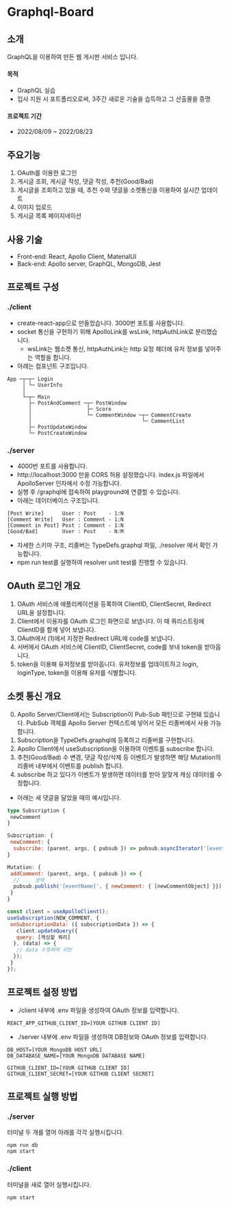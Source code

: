 # Graphql-Board
## 소개
GraphQL을 이용하여 만든 웹 게시판 서비스 입니다.
#### 목적
* GraphQL 실습
* 입사 지원 시 포트폴리오로써, 3주간 새로운 기술을 습득하고 그 산출물을 증명
#### 프로젝트 기간
* 2022/08/09 ~ 2022/08/23

## 주요기능
1. OAuth를 이용한 로그인
2. 게시글 조회, 게시글 작성, 댓글 작성, 추천(Good/Bad)
3. 게시글을 조회하고 있을 때, 추천 수와 댓글을 소켓통신을 이용하여 실시간 업데이트
4. 이미지 업로드
5. 게시글 목록 페이지네이션

## 사용 기술
* Front-end: React, Apollo Client, MaterialUI
* Back-end: Apollo server, GraphQL, MongoDB, Jest

## 프로젝트 구성
### ./client
* create-react-app으로 만들었습니다. 3000번 포트를 사용합니다.
* socket 통신을 구현하기 위해 ApolloLink를 wsLink, httpAuthLink로 분리했습니다.
  * wsLink는 웹소켓 통신, httpAuthLink는 http 요청 헤더에 유저 정보를 넣어주는 역할을 합니다.
* 아래는 컴포넌트 구조입니다. 
```
App ─┬─┬─ Login
     │ └─ UserInfo
     │ 
     └─┬─ Main
       ├─ PostAndComment ─┬─ PostWindow
       │                  ├─ Score 
       │                  └─ CommentWindow ─┬─ CommentCreate
       │                                    └─ CommentList
       ├─ PostUpdateWindow
       └─ PostCreateWindow
``` 

### ./server
* 4000번 포트를 사용합니다.
* http://localhost:3000 만을 CORS 허용 설정했습니다. index.js 파일에서 ApolloServer 인자에서 수정 가능합니다.
* 실행 후 /graphql에 접속하여 playground에 연결할 수 있습니다.
* 아래는 데이터베이스 구조입니다.
```
[Post Write]      User : Post    - 1:N
[Comment Write]   User : Comment - 1:N
[Comment in Post] Post : Comment - 1:N
[Good/Bad]        User : Post    - N:M
```
* 자세한 스키마 구조, 리졸버는 TypeDefs.graphql 파일, ./resolver 에서 확인 가능합니다.
* npm run test를 실행하여 resolver unit test를 진행할 수 있습니다.
## OAuth 로그인 개요
1. OAuth 서비스에 애플리케이션을 등록하여 ClientID, ClientSecret, Redirect URL을 설정합니다.
2. Client에서 이용자를 OAuth 로그인 화면으로 보냅니다. 이 때 쿼리스트링에 ClientID를 함께 넣어 보냅니다.
3. OAuth에서 (1)에서 지정한 Redirect URL에 code를 보냅니다.
4. 서버에서 OAuth 서비스에 ClientID, ClientSecret, code를 보내 token을 받아옵니다.
5. token을 이용해 유저정보를 받아옵니다. 유저정보를 업데이트하고 login, loginType, token을 이용해 유저를 식별합니다.
## 소켓 통신 개요
0. Apollo Server/Client에서는 Subscription이 Pub-Sub 패턴으로 구현돼 있습니다.
PubSub 객체를 Apollo Server 컨텍스트에 넣어서 모든 리졸버에서 사용 가능합니다.
1. Subscription을 TypeDefs.graphql에 등록하고 리졸버를 구현합니다.
2. Apollo Client에서 useSubscription을 이용하여 이벤트를 subscribe 합니다.
3. 추천(Good/Bad) 수 변경, 댓글 작성/삭제 등 이벤트가 발생하면 해당 Mutation의 리졸버 내부에서 이벤트를 publish 합니다.
4. subscribe 하고 있다가 이벤트가 발생하면 데이터를 받아 알맞게 캐싱 데이터를 수정합니다.
- 아래는 새 댓글을 달았을 때의 예시입니다.
```graphql
type Subscription {
 newComment
}
```
```js
Subscription: {
 newComment: {
  subscribe: (parent, args, { pubsub }) => pubsub.asyncIterator('[eventName]') 
}
```
```js
Mutation: {
 addComment: (parent, args, { pubsub }) => {
  // ... 생략
  pubsub.publish('[eventName]', { newComment: { [newCommentObject] }})
 }
}
```
```js
const client = useApolloClient();
useSubscription(NEW_COMMENT, {
 onSubscriptionData: ({ subscriptionData }) => {
   client.updateQuery({
   query: [캐싱할 쿼리]
  }, (data) => {
   // data 수정하여 리턴
  });
 }
});
```
## 프로젝트 설정 방법
* ./client 내부에 .env 파일을 생성하여 OAuth 정보를 입력합니다.
```
REACT_APP_GITHUB_CLIENT_ID=[YOUR GITHUB CLIENT ID]
```
* ./server 내부에 .env 파일을 생성하여 DB정보와 OAuth 정보를 입력합니다.
```
DB_HOST=[YOUR MongoDB HOST URL]
DB_DATABASE_NAME=[YOUR MongoDB DATABASE NAME]

GITHUB_CLIENT_ID=[YOUR GITHUB CLIENT ID]
GITHUB_CLIENT_SECRET=[YOUR GITHUB CLIENT SECRET]
```

## 프로젝트 실행 방법
### ./server
터미널 두 개를 열어 아래를 각각 실행시킵니다.
```
npm run db
npm start
```
### ./client
터미널을 새로 열어 실행시킵니다.
```
npm start
```
